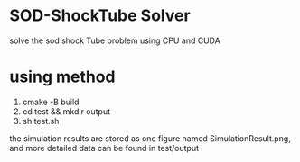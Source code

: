 # SOD-ShockTube Solver

solve the sod shock Tube problem using CPU and CUDA

# using method

1. cmake -B build
2. cd test && mkdir output
3. sh test.sh

the simulation results are stored as one figure named SimulationResult.png, and more detailed data can be found in test/output
